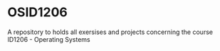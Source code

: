 # OSID1206
A repository to holds all exersises and projects concerning the course ID1206 - Operating Systems
